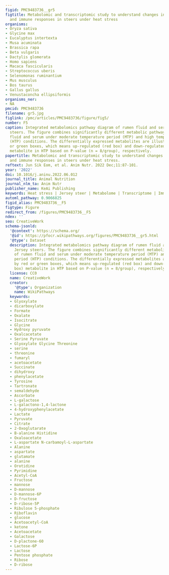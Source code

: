 ```yaml
---
figid: PMC9483736__gr5
figtitle: Metabolomic and transcriptomic study to understand changes in metabolic
  and immune responses in steers under heat stress
organisms:
- Oryza sativa
- Glycine max
- Eucalyptus intertexta
- Musa acuminata
- Brassica rapa
- Beta vulgaris
- Dactylis glomerata
- Homo sapiens
- Macaca fascicularis
- Streptococcus uberis
- Selenomonas ruminantium
- Mus musculus
- Bos taurus
- Gallus gallus
- Venustaconcha ellipsiformis
organisms_ner:
- NA
pmcid: PMC9483736
filename: gr5.jpg
figlink: /pmc/articles/PMC9483736/figure/fig5/
number: F5
caption: Integrated metabolomics pathway diagram of rumen fluid and serum from Jersey
  steers. The figure combines significantly different metabolic pathways of rumen
  fluid and serum under moderate temperature period (MTP) and high temperature period
  (HTP) conditions. The differentially expressed metabolites are illustrated by red
  or green boxes, which means up-regulated (red box) and down-regulated (green box)
  metabolite in HTP based on P-value (n = 8/group), respectively.
papertitle: Metabolomic and transcriptomic study to understand changes in metabolic
  and immune responses in steers under heat stress.
reftext: Jun Sik Eom, et al. Anim Nutr. 2022 Dec;11:87-101.
year: '2022'
doi: 10.1016/j.aninu.2022.06.012
journal_title: Animal Nutrition
journal_nlm_ta: Anim Nutr
publisher_name: KeAi Publishing
keywords: Heat stress | Jersey steer | Metabolome | Transcriptome | Immunity | Metabolism
automl_pathway: 0.9066825
figid_alias: PMC9483736__F5
figtype: Figure
redirect_from: /figures/PMC9483736__F5
ndex: ''
seo: CreativeWork
schema-jsonld:
  '@context': https://schema.org/
  '@id': https://pfocr.wikipathways.org/figures/PMC9483736__gr5.html
  '@type': Dataset
  description: Integrated metabolomics pathway diagram of rumen fluid and serum from
    Jersey steers. The figure combines significantly different metabolic pathways
    of rumen fluid and serum under moderate temperature period (MTP) and high temperature
    period (HTP) conditions. The differentially expressed metabolites are illustrated
    by red or green boxes, which means up-regulated (red box) and down-regulated (green
    box) metabolite in HTP based on P-value (n = 8/group), respectively.
  license: CC0
  name: CreativeWork
  creator:
    '@type': Organization
    name: WikiPathways
  keywords:
  - Glyoxylate
  - dicarboxylate
  - Formate
  - Oxalate
  - Isocitrate
  - Glycine
  - Hydroxy pyruvate
  - Oxalcacetate
  - Serine Pyruvate
  - Glyoxylate Glycine Threonine
  - serine
  - threonine
  - fumaryl
  - acetoacetate
  - Succinate
  - dihydroxy
  - phenylacetate
  - Tyrosine
  - Tartronate
  - semaldehyde
  - Ascorbate
  - L-galactose
  - L-galactono-1,4-lactone
  - 4-hydroxyphenylacetate
  - Lactate
  - Pyruvate
  - Citrate
  - 2-Oxoglutarate
  - B-alanine Histidine
  - Oxaloacetate
  - L-aspartate N-carbamoyl-L-aspartate
  - Alanine
  - aspartate
  - glutamate
  - alanine
  - Orotidine
  - Pyrimidine
  - Acetyl-CoA
  - Fructose
  - mannose
  - D-mannose
  - D-mannose-6P
  - D-fructose
  - D-ribose-5P
  - Ribulose 5-phosphate
  - Riboflavin
  - glucose
  - Acetoacetyl-CoA
  - ketone
  - Acetoacetate
  - Galactose
  - D-plactone-60
  - Lactose-6P
  - Lactose
  - Pentose phosphate
  - Ribose
  - D-ribose
---
```

